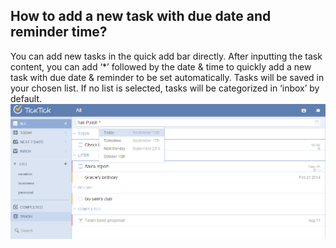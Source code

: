 ## How to add a new task with due date and reminder time?
You can add new tasks in the quick add bar directly. After inputting the task content, you can add ‘*’ followed by the date & time to quickly add a new task with due date & reminder to be set automatically. Tasks will be saved in your chosen list. If no list is selected, tasks will be categorized in ‘inbox’ by default.
![](../images/image007.png)
